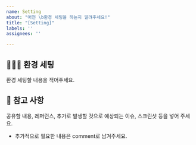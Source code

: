 ```yaml
---
name: Setting
about: "어떤 \b환경 세팅을 하는지 알려주세요!"
title: "[Setting]"
labels: ''
assignees: ''

---
```


## 🙋🏻‍♂️ 환경 세팅
환경 세팅할 내용을 적어주세요.

## 📖 참고 사항
공유할 내용, 레퍼런스, 추가로 발생할 것으로 예상되는 이슈, 스크린샷 등을 넣어 주세요.
- 추가적으로 필요한 내용은 comment로 남겨주세요.
